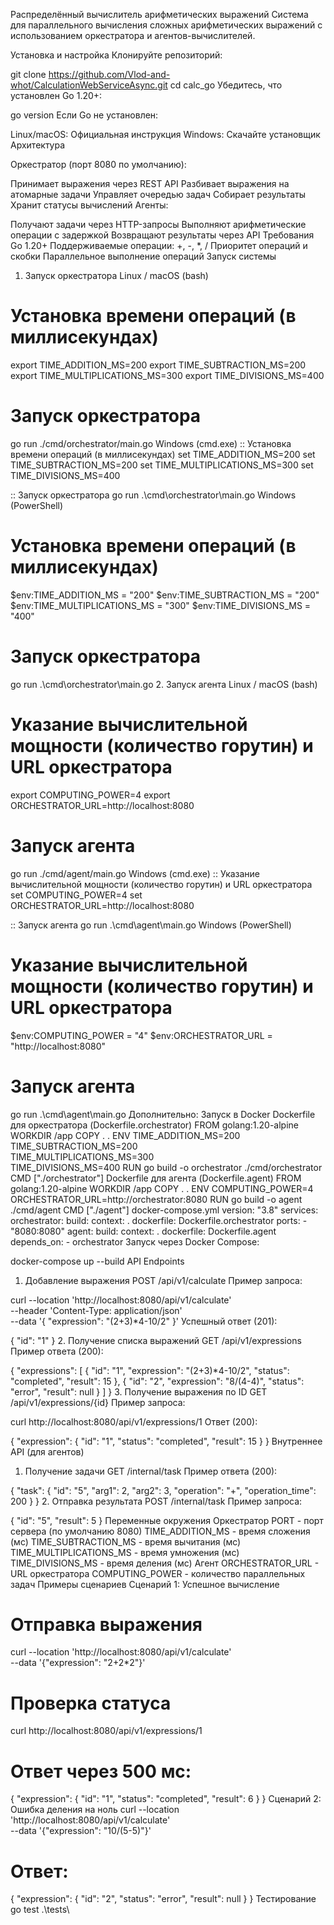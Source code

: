 Распределённый вычислитель арифметических выражений
Система для параллельного вычисления сложных арифметических выражений с использованием оркестратора и агентов-вычислителей.

Установка и настройка
Клонируйте репозиторий:

git clone https://github.com/Vlod-and-whot/CalculationWebServiceAsync.git
cd calc_go
Убедитесь, что установлен Go 1.20+:

go version
Если Go не установлен:

Linux/macOS: Официальная инструкция
Windows: Скачайте установщик
Архитектура

Оркестратор (порт 8080 по умолчанию):

Принимает выражения через REST API
Разбивает выражения на атомарные задачи
Управляет очередью задач
Собирает результаты
Хранит статусы вычислений
Агенты:

Получают задачи через HTTP-запросы
Выполняют арифметические операции с задержкой
Возвращают результаты через API
Требования
Go 1.20+
Поддерживаемые операции: +, -, *, /
Приоритет операций и скобки
Параллельное выполнение операций
Запуск системы
1. Запуск оркестратора
Linux / macOS (bash)
# Установка времени операций (в миллисекундах)
export TIME_ADDITION_MS=200
export TIME_SUBTRACTION_MS=200
export TIME_MULTIPLICATIONS_MS=300
export TIME_DIVISIONS_MS=400

# Запуск оркестратора
go run ./cmd/orchestrator/main.go
Windows (cmd.exe)
:: Установка времени операций (в миллисекундах)
set TIME_ADDITION_MS=200
set TIME_SUBTRACTION_MS=200
set TIME_MULTIPLICATIONS_MS=300
set TIME_DIVISIONS_MS=400

:: Запуск оркестратора
go run .\cmd\orchestrator\main.go
Windows (PowerShell)
# Установка времени операций (в миллисекундах)
$env:TIME_ADDITION_MS = "200"
$env:TIME_SUBTRACTION_MS = "200"
$env:TIME_MULTIPLICATIONS_MS = "300"
$env:TIME_DIVISIONS_MS = "400"

# Запуск оркестратора
go run .\cmd\orchestrator\main.go
2. Запуск агента
Linux / macOS (bash)
# Указание вычислительной мощности (количество горутин) и URL оркестратора
export COMPUTING_POWER=4
export ORCHESTRATOR_URL=http://localhost:8080

# Запуск агента
go run ./cmd/agent/main.go
Windows (cmd.exe)
:: Указание вычислительной мощности (количество горутин) и URL оркестратора
set COMPUTING_POWER=4
set ORCHESTRATOR_URL=http://localhost:8080

:: Запуск агента
go run .\cmd\agent\main.go
Windows (PowerShell)
# Указание вычислительной мощности (количество горутин) и URL оркестратора
$env:COMPUTING_POWER = "4"
$env:ORCHESTRATOR_URL = "http://localhost:8080"

# Запуск агента
go run .\cmd\agent\main.go
Дополнительно: Запуск в Docker
Dockerfile для оркестратора (Dockerfile.orchestrator)
FROM golang:1.20-alpine
WORKDIR /app
COPY . .
ENV TIME_ADDITION_MS=200 \
    TIME_SUBTRACTION_MS=200 \
    TIME_MULTIPLICATIONS_MS=300 \
    TIME_DIVISIONS_MS=400
RUN go build -o orchestrator ./cmd/orchestrator
CMD ["./orchestrator"]
Dockerfile для агента (Dockerfile.agent)
FROM golang:1.20-alpine
WORKDIR /app
COPY . .
ENV COMPUTING_POWER=4 \
    ORCHESTRATOR_URL=http://orchestrator:8080
RUN go build -o agent ./cmd/agent
CMD ["./agent"]
docker-compose.yml
version: "3.8"
services:
  orchestrator:
    build:
      context: .
      dockerfile: Dockerfile.orchestrator
    ports:
      - "8080:8080"
  agent:
    build:
      context: .
      dockerfile: Dockerfile.agent
    depends_on:
      - orchestrator
Запуск через Docker Compose:

docker-compose up --build
API Endpoints
1. Добавление выражения
POST /api/v1/calculate
Пример запроса:

curl --location 'http://localhost:8080/api/v1/calculate' \
--header 'Content-Type: application/json' \
--data '{
  "expression": "(2+3)*4-10/2"
}'
Успешный ответ (201):

{
    "id": "1"
}
2. Получение списка выражений
GET /api/v1/expressions
Пример ответа (200):

{
    "expressions": [
        {
            "id": "1",
            "expression": "(2+3)*4-10/2",
            "status": "completed",
            "result": 15
        },
        {
            "id": "2",
            "expression": "8/(4-4)",
            "status": "error",
            "result": null
        }
    ]
}
3. Получение выражения по ID
GET /api/v1/expressions/{id}
Пример запроса:

curl http://localhost:8080/api/v1/expressions/1
Ответ (200):

{
    "expression": {
        "id": "1",
        "status": "completed",
        "result": 15
    }
}
Внутреннее API (для агентов)
1. Получение задачи
GET /internal/task
Пример ответа (200):

{
    "task": {
        "id": "5",
        "arg1": 2,
        "arg2": 3,
        "operation": "+",
        "operation_time": 200
    }
}
2. Отправка результата
POST /internal/task
Пример запроса:

{
  "id": "5",
  "result": 5
}
Переменные окружения
Оркестратор
PORT - порт сервера (по умолчанию 8080)
TIME_ADDITION_MS - время сложения (мс)
TIME_SUBTRACTION_MS - время вычитания (мс)
TIME_MULTIPLICATIONS_MS - время умножения (мс)
TIME_DIVISIONS_MS - время деления (мс)
Агент
ORCHESTRATOR_URL - URL оркестратора
COMPUTING_POWER - количество параллельных задач
Примеры сценариев
Сценарий 1: Успешное вычисление
# Отправка выражения
curl --location 'http://localhost:8080/api/v1/calculate' \
--data '{"expression": "2+2*2"}'

# Проверка статуса
curl http://localhost:8080/api/v1/expressions/1

# Ответ через 500 мс:
{
    "expression": {
        "id": "1",
        "status": "completed",
        "result": 6
    }
}
Сценарий 2: Ошибка деления на ноль
curl --location 'http://localhost:8080/api/v1/calculate' \
--data '{"expression": "10/(5-5)"}'

# Ответ:
{
    "expression": {
        "id": "2",
        "status": "error",
        "result": null
    }
}
Тестирование
go test .\tests\
